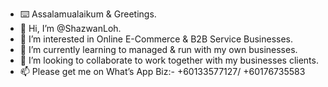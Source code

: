 - ⌨️ Assalamualaikum & Greetings.
- 👋 Hi, I’m @ShazwanLoh.
- 👀 I’m interested in Online E-Commerce & B2B Service Businesses.
- 🌱 I’m currently learning to managed & run with my own businesses.
- 💞️ I’m looking to collaborate to work together with my businesses clients.
- 📫 Please get me on What’s App Biz:- +60133577127/ +60176735583

<!---
ShazwanLoh/ShazwanLoh is a ✨ special ✨ repository because its `README.md` (this file) appears on your GitHub profile.
You can click the Preview link to take a look at your changes.
--->
